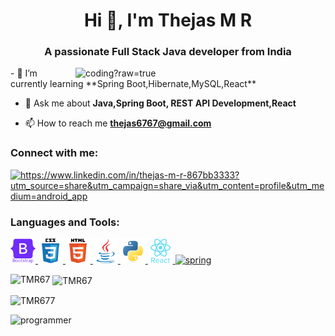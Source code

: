 <h1 align="center">Hi 👋, I'm Thejas M R</h1>







<h3 align="center">A passionate Full Stack Java developer from India</h3>
<img align="right" width="400" src="https://media.giphy.com/media/qgQUggAC3Pfv687qPC/giphy.gif" width="400" alt="coding?raw=true"/>
- 🌱 I’m currently learning **Spring Boot,Hibernate,MySQL,React**

- 💬 Ask me about **Java,Spring Boot, REST API Development,React**

- 📫 How to reach me **thejas6767@gmail.com**

<h3 align="left">Connect with me:</h3>
<p align="left">
<a href="https://linkedin.com/in/https://www.linkedin.com/in/thejas-m-r-867bb3333?utm_source=share&utm_campaign=share_via&utm_content=profile&utm_medium=android_app" target="blank"><img align="center" src="https://raw.githubusercontent.com/rahuldkjain/github-profile-readme-generator/master/src/images/icons/Social/linked-in-alt.svg" alt="https://www.linkedin.com/in/thejas-m-r-867bb3333?utm_source=share&utm_campaign=share_via&utm_content=profile&utm_medium=android_app" height="30" width="40" /></a>
</p>

<h3 align="left">Languages and Tools:</h3>
<p align="left"> <a href="https://getbootstrap.com" target="_blank" rel="noreferrer"> <img src="https://raw.githubusercontent.com/devicons/devicon/master/icons/bootstrap/bootstrap-plain-wordmark.svg" alt="bootstrap" width="40" height="40"/> </a> <a href="https://www.w3schools.com/css/" target="_blank" rel="noreferrer"> <img src="https://raw.githubusercontent.com/devicons/devicon/master/icons/css3/css3-original-wordmark.svg" alt="css3" width="40" height="40"/> </a> <a href="https://www.w3.org/html/" target="_blank" rel="noreferrer"> <img src="https://raw.githubusercontent.com/devicons/devicon/master/icons/html5/html5-original-wordmark.svg" alt="html5" width="40" height="40"/> </a> <a href="https://www.java.com" target="_blank" rel="noreferrer"> <img src="https://raw.githubusercontent.com/devicons/devicon/master/icons/java/java-original.svg" alt="java" width="40" height="40"/> </a> <a href="https://www.python.org" target="_blank" rel="noreferrer"> <img src="https://raw.githubusercontent.com/devicons/devicon/master/icons/python/python-original.svg" alt="python" width="40" height="40"/> </a> <a href="https://reactjs.org/" target="_blank" rel="noreferrer"> <img src="https://raw.githubusercontent.com/devicons/devicon/master/icons/react/react-original-wordmark.svg" alt="react" width="40" height="40"/> </a> <a href="https://spring.io/" target="_blank" rel="noreferrer"> <img src="https://www.vectorlogo.zone/logos/springio/springio-icon.svg" alt="spring" width="40" height="40"/> </a> </p>




<p><img align="left" src="https://github-readme-stats.vercel.app/api/top-langs?username=thejas6767&show_icons=true&locale=en&layout=compact&theme=tokyonight" alt="TMR67" /></p>

<p>&nbsp;<img align="center" src="https://github-readme-stats.vercel.app/api?username=thejas6767&show_icons=true&locale=en&theme=tokyonight" alt="TMR67" /></p>

<p><img align="center" src="https://github-readme-streak-stats.herokuapp.com/?user=thejas6767&theme=tokyonight" alt="TMR677" /></p>




<img src="https://media.giphy.com/media/L1R1tvI9svkIWwpVYr/giphy.gif" width="400" alt="programmer" />




